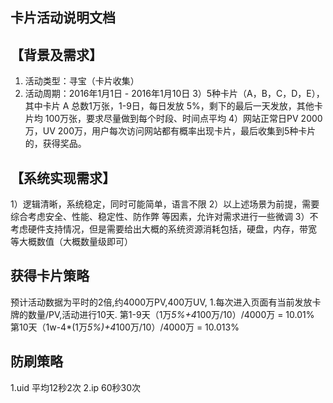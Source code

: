 卡片活动说明文档
---------

【背景及需求】
---

1) 活动类型：寻宝（卡片收集）
2) 活动周期：2016年1月1日 - 2016年1月10日
3）5种卡片（A，B，C，D，E），其中卡片 A 总数1万张，1-9日，每日发放 5%，剩下的最后一天发放，其他卡片均 100万张，要求尽量做到每个时段、时间点平均
4）网站正常日PV 2000万，UV 200万，用户每次访问网站都有概率出现卡片，最后收集到5种卡片的，获得奖品。

【系统实现需求】
---
1）逻辑清晰，系统稳定，同时可能简单，语言不限
2）以上述场景为前提，需要综合考虑安全、性能、稳定性、防作弊 等因素，允许对需求进行一些微调
3）不考虑硬件支持情况，但是需要给出大概的系统资源消耗包括，硬盘，内存，带宽 等大概数值（大概数量级即可）


获得卡片策略
---
预计活动数据为平时的2倍,约4000万PV,400万UV,
1.每次进入页面有当前发放卡牌的数量/PV,活动进行10天.
第1-9天（1万*5%+4*100万/10）/4000万 = 10.01%
第10天（1w-4*(1万*5%)+4*100万/10）/4000万 = 10.013%

防刷策略
---
1.uid 平均12秒2次
2.ip 60秒30次
